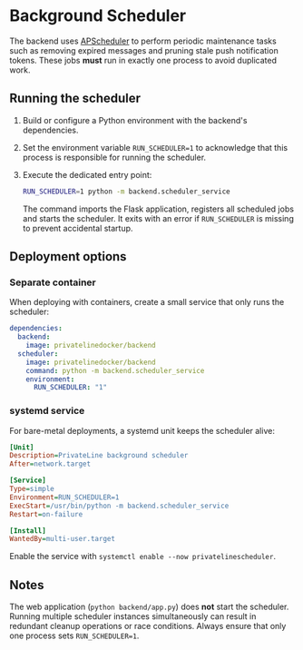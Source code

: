 # Background Scheduler

The backend uses [APScheduler](https://apscheduler.readthedocs.io/) to perform
periodic maintenance tasks such as removing expired messages and pruning stale
push notification tokens. These jobs **must** run in exactly one process to
avoid duplicated work.

## Running the scheduler

1. Build or configure a Python environment with the backend's dependencies.
2. Set the environment variable `RUN_SCHEDULER=1` to acknowledge that this
   process is responsible for running the scheduler.
3. Execute the dedicated entry point:

   ```bash
   RUN_SCHEDULER=1 python -m backend.scheduler_service
   ```

   The command imports the Flask application, registers all scheduled jobs and
   starts the scheduler. It exits with an error if `RUN_SCHEDULER` is missing to
   prevent accidental startup.

## Deployment options

### Separate container

When deploying with containers, create a small service that only runs the
scheduler:

```yaml
dependencies:
  backend:
    image: privatelinedocker/backend
  scheduler:
    image: privatelinedocker/backend
    command: python -m backend.scheduler_service
    environment:
      RUN_SCHEDULER: "1"
```

### systemd service

For bare-metal deployments, a systemd unit keeps the scheduler alive:

```ini
[Unit]
Description=PrivateLine background scheduler
After=network.target

[Service]
Type=simple
Environment=RUN_SCHEDULER=1
ExecStart=/usr/bin/python -m backend.scheduler_service
Restart=on-failure

[Install]
WantedBy=multi-user.target
```

Enable the service with `systemctl enable --now privatelinescheduler`.

## Notes

The web application (`python backend/app.py`) does **not** start the scheduler.
Running multiple scheduler instances simultaneously can result in redundant
cleanup operations or race conditions. Always ensure that only one process sets
`RUN_SCHEDULER=1`.
